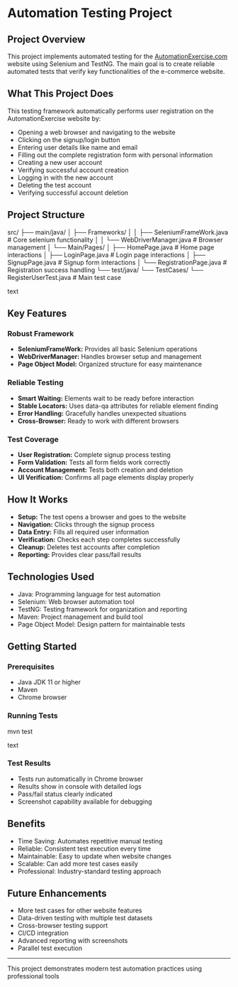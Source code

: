 # Automation Testing Project

## Project Overview
This project implements automated testing for the [AutomationExercise.com](https://automationexercise.com/) website using Selenium and TestNG. The main goal is to create reliable automated tests that verify key functionalities of the e-commerce website.

## What This Project Does
This testing framework automatically performs user registration on the AutomationExercise website by:
- Opening a web browser and navigating to the website
- Clicking on the signup/login button
- Entering user details like name and email
- Filling out the complete registration form with personal information
- Creating a new user account
- Verifying successful account creation
- Logging in with the new account
- Deleting the test account
- Verifying successful account deletion

## Project Structure
src/
├── main/java/
│ ├── Frameworks/
│ │ ├── SeleniumFrameWork.java # Core selenium functionality
│ │ └── WebDriverManager.java # Browser management
│ └── Main/Pages/
│ ├── HomePage.java # Home page interactions
│ ├── LoginPage.java # Login page interactions
│ ├── SignupPage.java # Signup form interactions
│ └── RegistrationPage.java # Registration success handling
└── test/java/
└── TestCases/
└── RegisterUserTest.java # Main test case

text

## Key Features

### Robust Framework
- **SeleniumFrameWork:** Provides all basic Selenium operations
- **WebDriverManager:** Handles browser setup and management
- **Page Object Model:** Organized structure for easy maintenance

### Reliable Testing
- **Smart Waiting:** Elements wait to be ready before interaction
- **Stable Locators:** Uses data-qa attributes for reliable element finding
- **Error Handling:** Gracefully handles unexpected situations
- **Cross-Browser:** Ready to work with different browsers

### Test Coverage
- **User Registration:** Complete signup process testing
- **Form Validation:** Tests all form fields work correctly
- **Account Management:** Tests both creation and deletion
- **UI Verification:** Confirms all page elements display properly

## How It Works
- **Setup:** The test opens a browser and goes to the website
- **Navigation:** Clicks through the signup process
- **Data Entry:** Fills all required user information
- **Verification:** Checks each step completes successfully
- **Cleanup:** Deletes test accounts after completion
- **Reporting:** Provides clear pass/fail results

## Technologies Used
- Java: Programming language for test automation
- Selenium: Web browser automation tool
- TestNG: Testing framework for organization and reporting
- Maven: Project management and build tool
- Page Object Model: Design pattern for maintainable tests

## Getting Started

### Prerequisites
- Java JDK 11 or higher
- Maven
- Chrome browser

### Running Tests
mvn test

text

### Test Results
- Tests run automatically in Chrome browser
- Results show in console with detailed logs
- Pass/fail status clearly indicated
- Screenshot capability available for debugging

## Benefits
- Time Saving: Automates repetitive manual testing
- Reliable: Consistent test execution every time
- Maintainable: Easy to update when website changes
- Scalable: Can add more test cases easily
- Professional: Industry-standard testing approach

## Future Enhancements
- More test cases for other website features
- Data-driven testing with multiple test datasets
- Cross-browser testing support
- CI/CD integration
- Advanced reporting with screenshots
- Parallel test execution

---

This project demonstrates modern test automation practices using professional tools 
